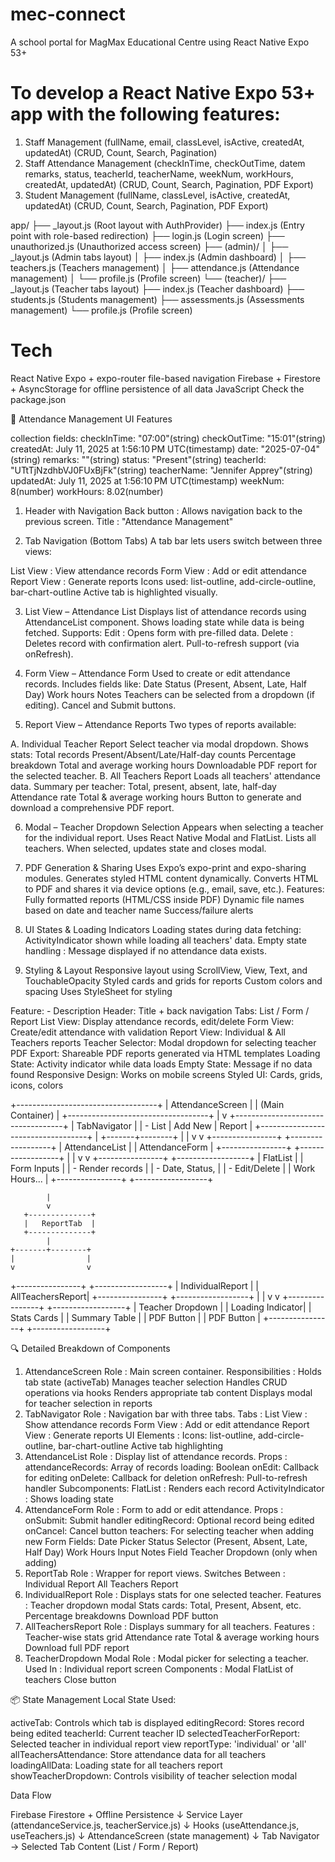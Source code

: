 # mec-connect
A school portal for MagMax Educational Centre using React Native Expo 53+

# To develop a React Native Expo 53+ app with the following features:
  1. Staff Management (fullName, email, classLevel, isActive, createdAt, updatedAt) (CRUD, Count, Search, Pagination)
  2. Staff Attendance Management (checkInTime, checkOutTime, datem remarks, status, teacherId, teacherName, weekNum, workHours, createdAt, updatedAt) (CRUD, Count, Search, Pagination, PDF Export)
  2. Student Management (fullName, classLevel, isActive, createdAt, updatedAt) (CRUD, Count, Search, Pagination, PDF Export)

  app/
├── _layout.js (Root layout with AuthProvider)
├── index.js (Entry point with role-based redirection)
├── login.js (Login screen)
├── unauthorized.js (Unauthorized access screen)
├── (admin)/
│   ├── _layout.js (Admin tabs layout)
│   ├── index.js (Admin dashboard)
│   ├── teachers.js (Teachers management)
│   ├── attendance.js (Attendance management)
│   └── profile.js (Profile screen)
└── (teacher)/
    ├── _layout.js (Teacher tabs layout)
    ├── index.js (Teacher dashboard)
    ├── students.js (Students management)
    ├── assessments.js (Assessments management)
    └── profile.js (Profile screen)


  # Tech
  React Native Expo + expo-router file-based navigation
  Firebase + Firestore + AsyncStorage for offline persistence of all data
  JavaScript
  Check the package.json

  

🧩 Attendance Management UI Features

collection fields:
checkInTime: "07:00"(string)
checkOutTime: "15:01"(string)
createdAt: July 11, 2025 at 1:56:10 PM UTC(timestamp)
date: "2025-07-04"(string)
remarks: ""(string)
status: "Present"(string)
teacherId: "UTtTjNzdhbVJ0FUxBjFk"(string)
teacherName: "Jennifer Apprey"(string)
updatedAt: July 11, 2025 at 1:56:10 PM UTC(timestamp)
weekNum: 8(number)
workHours: 8.02(number)



1. Header with Navigation
Back button : Allows navigation back to the previous screen.
Title : "Attendance Management"

2. Tab Navigation (Bottom Tabs)
A tab bar lets users switch between three views:

List View : View attendance records
Form View : Add or edit attendance
Report View : Generate reports
Icons used: list-outline, add-circle-outline, bar-chart-outline
Active tab is highlighted visually.

3. List View – Attendance List
Displays list of attendance records using AttendanceList component.
Shows loading state while data is being fetched.
Supports:
Edit : Opens form with pre-filled data.
Delete : Deletes record with confirmation alert.
Pull-to-refresh support (via onRefresh).

4. Form View – Attendance Form
Used to create or edit attendance records.
Includes fields like:
Date
Status (Present, Absent, Late, Half Day)
Work hours
Notes
Teachers can be selected from a dropdown (if editing).
Cancel and Submit buttons.

5. Report View – Attendance Reports
Two types of reports available:

A. Individual Teacher Report
Select teacher via modal dropdown.
Shows stats:
Total records
Present/Absent/Late/Half-day counts
Percentage breakdown
Total and average working hours
Downloadable PDF report for the selected teacher.
B. All Teachers Report
Loads all teachers' attendance data.
Summary per teacher:
Total, present, absent, late, half-day
Attendance rate
Total & average working hours
Button to generate and download a comprehensive PDF report.

6. Modal – Teacher Dropdown Selection
Appears when selecting a teacher for the individual report.
Uses React Native Modal and FlatList.
Lists all teachers.
When selected, updates state and closes modal.

7. PDF Generation & Sharing
Uses Expo’s expo-print and expo-sharing modules.
Generates styled HTML content dynamically.
Converts HTML to PDF and shares it via device options (e.g., email, save, etc.).
Features:
Fully formatted reports (HTML/CSS inside PDF)
Dynamic file names based on date and teacher name
Success/failure alerts

8. UI States & Loading Indicators
Loading states during data fetching:
ActivityIndicator shown while loading all teachers' data.
Empty state handling :
Message displayed if no attendance data exists.

9. Styling & Layout
Responsive layout using ScrollView, View, Text, and TouchableOpacity
Styled cards and grids for reports
Custom colors and spacing
Uses StyleSheet for styling

Feature: -	Description
Header:	Title + back navigation
Tabs:	List / Form / Report
List View:	Display attendance records, edit/delete
Form View:	Create/edit attendance with validation
Report View:	Individual &amp; All Teachers reports
Teacher Selector:	Modal dropdown for selecting teacher
PDF Export:	Shareable PDF reports generated via HTML templates
Loading State:	Activity indicator while data loads
Empty State:	Message if no data found
Responsive Design:	Works on mobile screens
Styled UI:	Cards, grids, icons, colors


+-----------------------------------+
|        AttendanceScreen           |
| (Main Container)                  |
+-----------------------------------+
            |
            v
+-----------------------------------+
|           TabNavigator            |
| - List | Add New | Report        |
+-----------------------------------+
            |
    +-------+--------+
    |                |
    v                v
+----------------+ +------------------+
|   AttendanceList | |  AttendanceForm  |
+----------------+ +------------------+
    |                |
    v                v
+----------------+ +------------------+
|     FlatList     | |     Form Inputs  |
| - Render records | | - Date, Status, |
| - Edit/Delete    | |   Work Hours... |
+----------------+ +------------------+

            |
            v
       +--------------+
       |   ReportTab  |
       +--------------+
            |
    +-------+--------+
    |                |
    v                v
+----------------+ +------------------+
| IndividualReport | | AllTeachersReport|
+----------------+ +------------------+
    |                |
    v                v
+----------------+ +------------------+
| Teacher Dropdown | | Loading Indicator|
| Stats Cards      | | Summary Table    |
| PDF Button       | | PDF Button       |
+----------------+ +------------------+





🔍 Detailed Breakdown of Components
1. AttendanceScreen
Role : Main screen container.
Responsibilities :
Holds tab state (activeTab)
Manages teacher selection
Handles CRUD operations via hooks
Renders appropriate tab content
Displays modal for teacher selection in reports
2. TabNavigator
Role : Navigation bar with three tabs.
Tabs :
List View : Show attendance records
Form View : Add or edit attendance
Report View : Generate reports
UI Elements :
Icons: list-outline, add-circle-outline, bar-chart-outline
Active tab highlighting
3. AttendanceList
Role : Display list of attendance records.
Props :
attendanceRecords: Array of records
loading: Boolean
onEdit: Callback for editing
onDelete: Callback for deletion
onRefresh: Pull-to-refresh handler
Subcomponents:
FlatList : Renders each record
ActivityIndicator : Shows loading state
4. AttendanceForm
Role : Form to add or edit attendance.
Props :
onSubmit: Submit handler
editingRecord: Optional record being edited
onCancel: Cancel button
teachers: For selecting teacher when adding new
Form Fields:
Date Picker
Status Selector (Present, Absent, Late, Half Day)
Work Hours Input
Notes Field
Teacher Dropdown (only when adding)
5. ReportTab
Role : Wrapper for report views.
Switches Between :
Individual Report
All Teachers Report
6. IndividualReport
Role : Displays stats for one selected teacher.
Features :
Teacher dropdown modal
Stats cards: Total, Present, Absent, etc.
Percentage breakdowns
Download PDF button
7. AllTeachersReport
Role : Displays summary for all teachers.
Features :
Teacher-wise stats grid
Attendance rate
Total & average working hours
Download full PDF report
8. TeacherDropdown Modal
Role : Modal picker for selecting a teacher.
Used In :
Individual report screen
Components :
Modal
FlatList of teachers
Close button




📦 State Management
    Local State Used:

activeTab: Controls which tab is displayed
editingRecord: Stores record being edited
teacherId: Current teacher ID
selectedTeacherForReport: Selected teacher in individual report view
reportType: 'individual' or 'all'
allTeachersAttendance: Store attendance data for all teachers
loadingAllData: Loading state for all teachers report
showTeacherDropdown: Controls visibility of teacher selection modal


Data Flow

Firebase Firestore + Offline Persistence
      ↓
Service Layer (attendanceService.js, teacherService.js)
      ↓
Hooks (useAttendance.js, useTeachers.js)
      ↓
AttendanceScreen (state management)
      ↓
Tab Navigator → Selected Tab Content (List / Form / Report)


